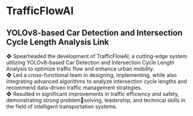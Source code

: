 # TrafficFlowAI
## YOLOv8-based Car Detection and Intersection Cycle Length Analysis Link
❖ Spearheaded the development of TrafficFlowAI, a cutting-edge system utilizing YOLOv8-based Car 
Detection and Intersection Cycle Length Analysis to optimize traffic flow and enhance urban 
mobility.<br>
❖ Led a cross-functional team in designing, implementing, while also integrating advanced 
algorithms to analyze intersection cycle lengths and recommend data-driven traffic management 
strategies. <br>
❖ Resulted in significant improvements in traffic efficiency and safety, demonstrating strong problemsolving, leadership, and technical skills in the field of intelligent transportation systems.
